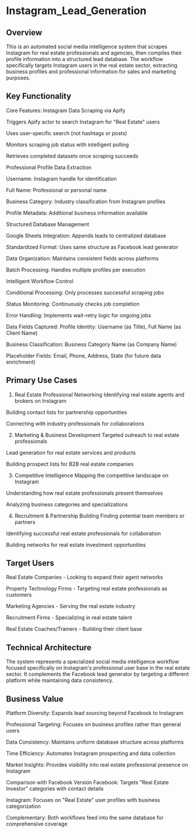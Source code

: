 # Instagram_Lead_Generation
## Overview
This is an automated social media intelligence system that scrapes Instagram for real estate professionals and agencies, then compiles their profile information into a structured lead database. The workflow specifically targets Instagram users in the real estate sector, extracting business profiles and professional information for sales and marketing purposes.

## Key Functionality
Core Features:
Instagram Data Scraping via Apify

Triggers Apify actor to search Instagram for "Real Estate" users

Uses user-specific search (not hashtags or posts)

Monitors scraping job status with intelligent polling

Retrieves completed datasets once scraping succeeds

Professional Profile Data Extraction

Username: Instagram handle for identification

Full Name: Professional or personal name

Business Category: Industry classification from Instagram profiles

Profile Metadata: Additional business information available

Structured Database Management

Google Sheets Integration: Appends leads to centralized database

Standardized Format: Uses same structure as Facebook lead generator

Data Organization: Maintains consistent fields across platforms

Batch Processing: Handles multiple profiles per execution

Intelligent Workflow Control

Conditional Processing: Only processes successful scraping jobs

Status Monitoring: Continuously checks job completion

Error Handling: Implements wait-retry logic for ongoing jobs

Data Fields Captured:
Profile Identity: Username (as Title), Full Name (as Client Name)

Business Classification: Business Category Name (as Company Name)

Placeholder Fields: Email, Phone, Address, State (for future data enrichment)

## Primary Use Cases
1. Real Estate Professional Networking
Identifying real estate agents and brokers on Instagram

Building contact lists for partnership opportunities

Connecting with industry professionals for collaborations

2. Marketing & Business Development
Targeted outreach to real estate professionals

Lead generation for real estate services and products

Building prospect lists for B2B real estate companies

3. Competitive Intelligence
Mapping the competitive landscape on Instagram

Understanding how real estate professionals present themselves

Analyzing business categories and specializations

4. Recruitment & Partnership Building
Finding potential team members or partners

Identifying successful real estate professionals for collaboration

Building networks for real estate investment opportunities

## Target Users
Real Estate Companies - Looking to expand their agent networks

Property Technology Firms - Targeting real estate professionals as customers

Marketing Agencies - Serving the real estate industry

Recruitment Firms - Specializing in real estate talent

Real Estate Coaches/Trainers - Building their client base

## Technical Architecture
The system represents a specialized social media intelligence workflow focused specifically on Instagram's professional user base in the real estate sector. It complements the Facebook lead generator by targeting a different platform while maintaining data consistency.

## Business Value
Platform Diversity: Expands lead sourcing beyond Facebook to Instagram

Professional Targeting: Focuses on business profiles rather than general users

Data Consistency: Maintains uniform database structure across platforms

Time Efficiency: Automates Instagram prospecting and data collection

Market Insights: Provides visibility into real estate professional presence on Instagram

Comparison with Facebook Version
Facebook: Targets "Real Estate Investor" categories with contact details

Instagram: Focuses on "Real Estate" user profiles with business categorization

Complementary: Both workflows feed into the same database for comprehensive coverage

